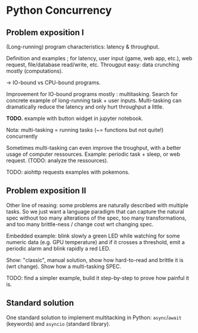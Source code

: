# Python Concurrency

## Problem exposition I

(Long-running) program characteristics: latency & throughput.

Definition and examples ; for latency, user input (game, web app, etc.),
web request, file/database read/write, etc. Througput easy: data crunching
mostly (computations).

-> IO-bound vs CPU-bound programs.

Improvement for IO-bound programs mostly : multitasking. Search for concrete 
example of long-running task + user inputs. Multi-tasking can dramatically 
reduce the latency and only hurt throughput a little.

**TODO.** example with button widget in jupyter notebook.

Nota: multi-tasking = running tasks (~= functions but not quite!) concurrently

Sometimes multi-tasking can even improve the troughput, with a better usage
of computer ressources. Example: periodic task + sleep, or web request.
(TODO: analyze the ressources).

TODO: aiohttp requests examples with pokemons.

## Problem exposition II

Other line of reasing: some problems are naturally described with multiple
tasks. So we just want a language paradigm that can capture the natural
spec without too many alterations of the spec, too many transformations,
and too many brittle-ness / change cost wrt changing spec.

Embedded example: blink slowly a green LED while watching for some numeric data 
(e.g. GPU temperature) and if it crosses a threshold, emit a periodic alarm
and blink rapidly a red LED.

Show: "classic", manual solution, show how hard-to-read and brittle it is
(wrt change). Show how a multi-tasking SPEC.

TODO: find a simpler example, build it step-by-step to prove how painful it is.


## Standard solution

One standard solution to implement multitacking in Python: `async`/`await` 
(keywords) and `asyncio` (standard library).
